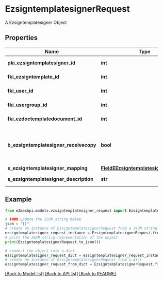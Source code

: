 # EzsigntemplatesignerRequest

A Ezsigntemplatesigner Object

## Properties

Name | Type | Description | Notes
------------ | ------------- | ------------- | -------------
**pki_ezsigntemplatesigner_id** | **int** | The unique ID of the Ezsigntemplatesigner | [optional] 
**fki_ezsigntemplate_id** | **int** | The unique ID of the Ezsigntemplate | 
**fki_user_id** | **int** | The unique ID of the User | [optional] 
**fki_usergroup_id** | **int** | The unique ID of the Usergroup | [optional] 
**fki_ezdoctemplatedocument_id** | **int** | The unique ID of the Ezdoctemplatedocument | [optional] 
**b_ezsigntemplatesigner_receivecopy** | **bool** | If this flag is true. The signatory will receive a copy of every signed Ezsigndocument even if it ain&#39;t required to sign the document. | [optional] 
**e_ezsigntemplatesigner_mapping** | [**FieldEEzsigntemplatesignerMapping**](FieldEEzsigntemplatesignerMapping.md) |  | [optional] 
**s_ezsigntemplatesigner_description** | **str** | The description of the Ezsigntemplatesigner | 

## Example

```python
from eZmaxApi.models.ezsigntemplatesigner_request import EzsigntemplatesignerRequest

# TODO update the JSON string below
json = "{}"
# create an instance of EzsigntemplatesignerRequest from a JSON string
ezsigntemplatesigner_request_instance = EzsigntemplatesignerRequest.from_json(json)
# print the JSON string representation of the object
print(EzsigntemplatesignerRequest.to_json())

# convert the object into a dict
ezsigntemplatesigner_request_dict = ezsigntemplatesigner_request_instance.to_dict()
# create an instance of EzsigntemplatesignerRequest from a dict
ezsigntemplatesigner_request_from_dict = EzsigntemplatesignerRequest.from_dict(ezsigntemplatesigner_request_dict)
```
[[Back to Model list]](../README.md#documentation-for-models) [[Back to API list]](../README.md#documentation-for-api-endpoints) [[Back to README]](../README.md)


